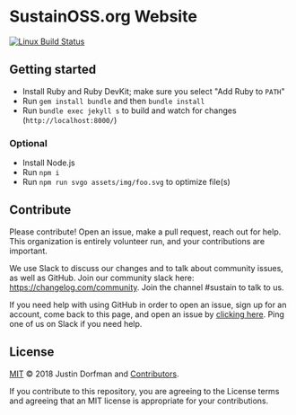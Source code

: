 # SustainOSS.org Website

[![Linux Build Status](https://img.shields.io/travis/sustainers/website/master.svg?label=Linux%20build)](https://travis-ci.org/sustainers/website)

## Getting started

* Install Ruby and Ruby DevKit; make sure you select "Add Ruby to `PATH`"
* Run `gem install bundle` and then `bundle install`
* Run `bundle exec jekyll s` to build and watch for changes (`http://localhost:8000/`)

### Optional

* Install Node.js
* Run `npm i`
* Run `npm run svgo assets/img/foo.svg` to optimize file(s)

## Contribute

Please contribute! Open an issue, make a pull request, reach out for help. This organization is entirely volunteer run, and your contributions are important.

We use Slack to discuss our changes and to talk about community issues, as well as GitHub. Join our community slack here: https://changelog.com/community. Join the channel #sustain to talk to us.

If you need help with using GitHub in order to open an issue, sign up for an account, come back to this page, and open an issue by [clicking here](https://github.com/sustainers/website/issues/new). Ping one of us on Slack if you need help.

## License

[MIT](LICENSE) © 2018 Justin Dorfman and [Contributors](https://github.com/sustainers/website/graphs/contributors).

If you contribute to this repository, you are agreeing to the License terms and agreeing that an MIT license is appropriate for your contributions.
